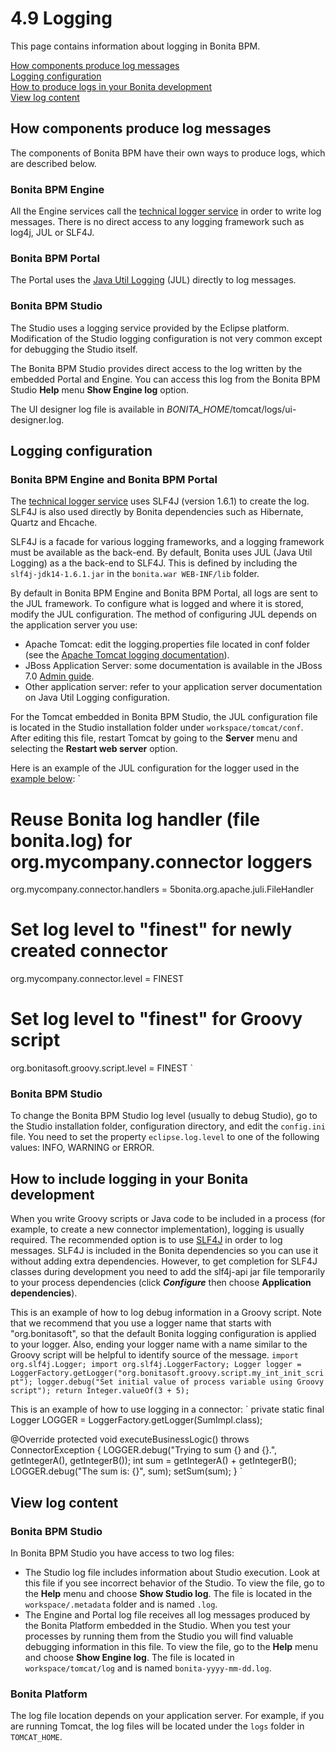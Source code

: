 # 4.9 Logging

This page contains information about logging in Bonita BPM.

[How components produce log messages](#bonita_log)  
[Logging configuration](#logging_conf)  
[How to produce logs in your Bonita development](#your_log)  
[View log content](#log_content)

## How components produce log messages

The components of Bonita BPM have their own ways to produce logs, which are described below.

### Bonita BPM Engine

All the Engine services call the [technical logger service](technical-logging.md) in order to write log
messages. There is no direct access to any logging framework such as log4j, JUL or SLF4J.

### Bonita BPM Portal

The Portal uses the [Java
Util Logging](http://docs.oracle.com/javase/6/docs/api/java/util/logging/package-summary.md) (JUL) directly to log messages.

### Bonita BPM Studio

The Studio uses a logging service provided by the Eclipse platform. Modification of the Studio logging configuration is not
very common except for debugging the Studio itself.

The Bonita BPM Studio provides direct access to the log written by the embedded Portal and Engine. You can access this log from the Bonita BPM Studio **Help**
menu **Show Engine log** option.

The UI designer log file is available in _BONITA\_HOME_/tomcat/logs/ui-designer.log.

## Logging configuration

### Bonita BPM Engine and Bonita BPM Portal

The [technical logger service](technical-logging.md) uses SLF4J
(version 1.6.1) to create the log. SLF4J is also used directly by Bonita dependencies such as Hibernate, Quartz
and Ehcache.

SLF4J is a facade for various logging frameworks, and a logging framework must be available as the back-end. By
default, Bonita uses JUL (Java Util Logging) as a the back-end to SLF4J. 
This is defined by including the `slf4j-jdk14-1.6.1.jar` in the `bonita.war WEB-INF/lib` folder.

By default in Bonita BPM Engine and Bonita BPM Portal, all logs are sent to the JUL framework. To configure what is
logged and where it is stored, modify the JUL configuration. The method of configuring JUL depends on the application server you use:

* Apache Tomcat: edit the logging.properties file located in conf folder (see the [Apache Tomcat logging documentation](http://tomcat.apache.org/tomcat-7.0-doc/logging.md)).
* JBoss Application Server: some documentation is available in the JBoss 7.0 [Admin guide](https://docs.jboss.org/author/display/AS7/Logging+configuration).
* Other application server: refer to your application server documentation on Java Util Logging
configuration.

For the Tomcat embedded in Bonita BPM Studio, the JUL configuration file is located in the Studio installation folder under
`workspace/tomcat/conf`. After editing this file, restart Tomcat by going to the **Server** menu and selecting the **Restart web server** option.

Here is an example of the JUL configuration for the logger used in the [example below](#your_log):
`
# Reuse Bonita log handler (file bonita.log) for org.mycompany.connector loggers
org.mycompany.connector.handlers = 5bonita.org.apache.juli.FileHandler
# Set log level to "finest" for newly created connector
org.mycompany.connector.level = FINEST
# Set log level to "finest" for Groovy script
org.bonitasoft.groovy.script.level = FINEST
`

### Bonita BPM Studio

To change the Bonita BPM Studio log level (usually to debug Studio), go to the Studio installation folder, configuration directory, and edit the
`config.ini`
file. You need to set the property
`eclipse.log.level`
to one of the following values: INFO, WARNING or ERROR.

## How to include logging in your Bonita development

When you write Groovy scripts or Java code to be included in a process (for example, to create a new connector implementation), logging is
usually required. The recommended option is to use [SLF4J](http://www.slf4j.org/) in order to log
messages. SLF4J is included in the Bonita dependencies so you can use it without adding extra
dependencies. However, to get completion for SLF4J classes during development you need to add the
slf4j-api jar file temporarily to your process dependencies (click **_Configure_** then choose **Application dependencies**).

This is an example of how to log debug information in a Groovy script. Note that we recommend that you use a logger name that
starts with "org.bonitasoft", so that the default Bonita logging configuration is applied to your logger. Also, ending
your logger name with a name similar to the Groovy script will be helpful to identify source of the message.
`
import org.slf4j.Logger;
import org.slf4j.LoggerFactory;
Logger logger = LoggerFactory.getLogger("org.bonitasoft.groovy.script.my_int_init_script");
logger.debug("Set initial value of process variable using Groovy script");
return Integer.valueOf(3 + 5);
`

This is an example of how to use logging in a connector:
`
private static final Logger LOGGER = LoggerFactory.getLogger(SumImpl.class); 

@Override 
protected void executeBusinessLogic() throws ConnectorException {
LOGGER.debug("Trying to sum {} and {}.", getIntegerA(), getIntegerB());
int sum = getIntegerA() + getIntegerB(); 
LOGGER.debug("The sum is: {}", sum);
setSum(sum);
}
`

## View log content

### Bonita BPM Studio

In Bonita BPM Studio you have access to two log files:

* The Studio log file includes information about Studio execution. Look at this file if you see
incorrect behavior of the Studio. To view the file, go to the **Help** menu and choose **Show Studio log**.
The file is
located in the
`workspace/.metadata`
folder and is named
`.log`. 
* The Engine and Portal log file receives all log messages produced by the Bonita Platform embedded in the Studio. When you
test your processes by running them from the Studio you will find valuable debugging information in this file. 
To view the file, go to the **Help** menu and choose **Show Engine log**. 
The file is located in
`workspace/tomcat/log`
and is named
`bonita-yyyy-mm-dd.log`.

### Bonita Platform

The log file location depends on your application server.
For example, if you are running Tomcat, the log files will be located under the
`logs`
folder in
`TOMCAT_HOME`.